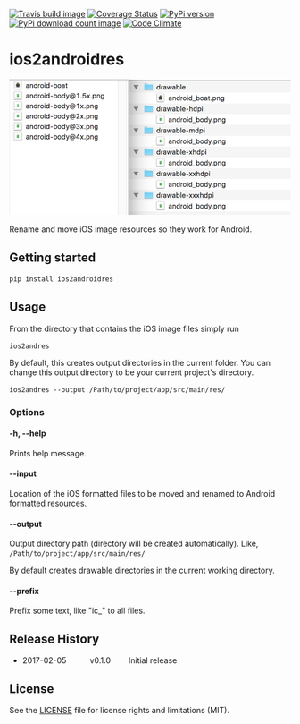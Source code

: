 [travis-url]: http://travis-ci.org/#!/jordanjoz1/ios2androidres
[travis-build-image]: https://secure.travis-ci.org/jordanjoz1/ios2androidres.svg

[coveralls-url]: https://coveralls.io/r/jordanjoz1/ios2androidres
[coveralls-image]: https://coveralls.io/repos/jordanjoz1/ios2androidres/badge.svg

[pypi-url]: https://badge.fury.io/py/ios2androidres
[pypi-image]: https://badge.fury.io/py/ios2androidres.svg

[downloads-url]: https://pypi.python.org/pypi/ios2androidres/
[downloads-image]: https://img.shields.io/pypi/dm/ios2androidres.svg

[codeclimate-url]: https://codeclimate.com/github/jordanjoz1/ios2androidres
[codeclimate-image]: https://codeclimate.com/github/jordanjoz1/ios2androidres/badges/gpa.svg

[![Travis build image][travis-build-image]][travis-url]
[![Coverage Status][coveralls-image]][coveralls-url]
[![PyPi version][pypi-image]][pypi-url]
[![PyPi download count image][downloads-image]][downloads-url]
[![Code Climate][codeclimate-image]][codeclimate-url]


ios2androidres
===========================

![Before and after](art/before_after.png)

Rename and move iOS image resources so they work for Android.

## Getting started

```bash
pip install ios2androidres
```

## Usage

From the directory that contains the iOS image files simply run

```
ios2andres
```

By default, this creates output directories in the current folder. You can change this output directory to be your current project's directory.

```
ios2andres --output /Path/to/project/app/src/main/res/
```

### Options

#### -h, --help
Prints help message.

#### --input
Location of the iOS formatted files to be moved and renamed to Android formatted resources.

#### --output
Output directory path (directory will be created automatically). Like, `/Path/to/project/app/src/main/res/`

By default creates drawable directories in the current working directory.

#### --prefix
Prefix some text, like "ic_" to all files.


## Release History
* 2017-02-05   v0.1.0   Initial release

## License

See the [LICENSE](LICENSE) file for license rights and limitations (MIT).

